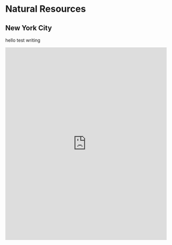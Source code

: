# Natural Resources

## New York City
hello test writing


<iframe width="100%" height="600px" style="border:none;background:white;" src="https://arcg.is/1ueTLf"></iframe>
